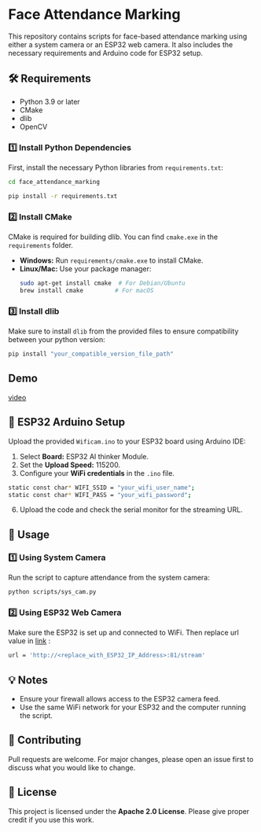 # Face Attendance Marking

This repository contains scripts for face-based attendance marking using either a system camera or an ESP32 web camera. It also includes the necessary requirements and Arduino code for ESP32 setup.

## 🛠️ Requirements
- Python 3.9 or later
- CMake
- dlib
- OpenCV

### 1️⃣ Install Python Dependencies
First, install the necessary Python libraries from `requirements.txt`:

```bash
cd face_attendance_marking
```
```bash
pip install -r requirements.txt
```

### 2️⃣ Install CMake
CMake is required for building dlib. You can find `cmake.exe` in the `requirements` folder.
- **Windows:** Run `requirements/cmake.exe` to install CMake.
- **Linux/Mac:** Use your package manager:
  ```bash
  sudo apt-get install cmake  # For Debian/Ubuntu
  brew install cmake         # For macOS
  ```

### 3️⃣ Install dlib
Make sure to install `dlib` from the provided files to ensure compatibility between your python version:
```bash
pip install "your_compatible_version_file_path"
```

## Demo

[video](https://github.com/user-attachments/assets/4f256c84-b84b-4fbc-bfcb-e2ea50517d6e)

## 📡 ESP32 Arduino Setup
Upload the provided `Wificam.ino` to your ESP32 board using Arduino IDE:
1. Select **Board:** ESP32 AI thinker Module.
2. Set the **Upload Speed:** 115200.
3. Configure your **WiFi credentials** in the `.ino` file.
 ```bash
static const char* WIFI_SSID = "your_wifi_user_name";
static const char* WIFI_PASS = "your_wifi_password";
```
6. Upload the code and check the serial monitor for the streaming URL.

## 🚀 Usage
### 1️⃣ Using System Camera
Run the script to capture attendance from the system camera:
```bash
python scripts/sys_cam.py
```

### 2️⃣ Using ESP32 Web Camera
Make sure the ESP32 is set up and connected to WiFi. Then replace url value in [link](scripts/esp_32_cam.py) :
```bash
url = 'http://<replace_with_ESP32_IP_Address>:81/stream'
```

## 💡 Notes
- Ensure your firewall allows access to the ESP32 camera feed.
- Use the same WiFi network for your ESP32 and the computer running the script.

## 🤝 Contributing
Pull requests are welcome. For major changes, please open an issue first to discuss what you would like to change.

## 📜 License
This project is licensed under the **Apache 2.0 License**. Please give proper credit if you use this work.
